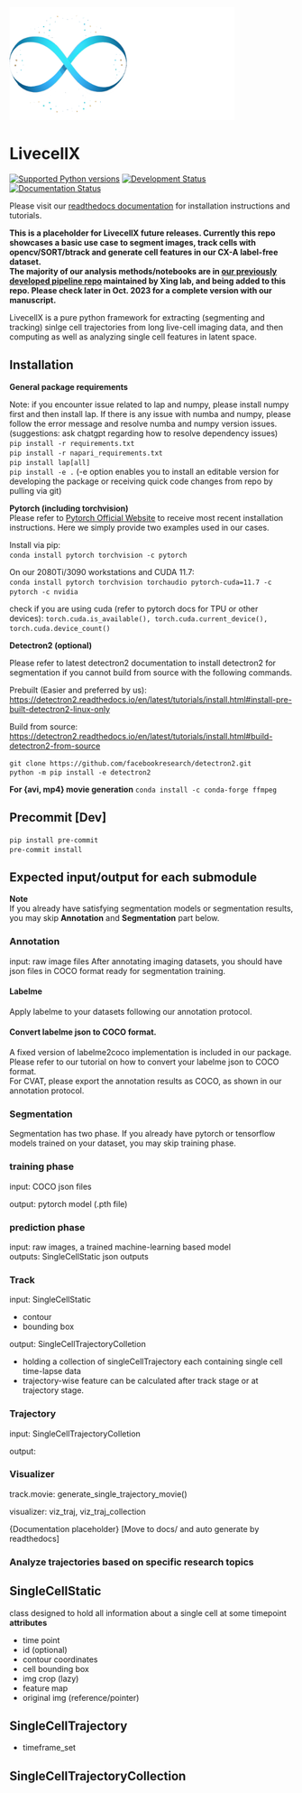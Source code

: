 <img src="https://github.com/xing-lab-pitt/livecellx/blob/main/docs/source/_static/left-logo.png" alt="" height="200"/>

# LivecellX
[![Supported Python versions](https://img.shields.io/badge/python-3.8%7C3.9%7C3.10-blue)](https://python.org)
[![Development Status](https://img.shields.io/badge/status-pre--alpha-yellow)](https://en.wikipedia.org/wiki/Software_release_life_cycle#Pre-alpha)
[![Documentation Status](https://readthedocs.org/projects/livecellx/badge/?version=latest)](https://livecellx.readthedocs.io/en/latest/?badge=latest)


Please visit our [readthedocs documentation](https://livecellx.readthedocs.io/en/latest/) for installation instructions and tutorials.


**This is a placeholder for LivecellX future releases. Currently this repo showcases a basic use case to segment images, track cells with opencv/SORT/btrack and generate cell features in our CX-A label-free dataset.   
The majority of our analysis methods/notebooks are in [our previously developed pipeline repo](https://github.com/xing-lab-pitt/xing-vimentin-dic-pipeline) maintained by Xing lab, and being added to this repo. Please check later in Oct. 2023 for a complete version with our manuscript.**

LivecellX is a pure python framework for extracting (segmenting and tracking) sinlge cell trajectories from long live-cell imaging data, and then computing as well as analyzing single cell features in latent space.

## Installation
**General package requirements**  

Note: if you encounter issue related to lap and numpy, please install numpy first and then install lap. If there is any issue with numba and numpy, please follow the error message and resolve numba and numpy version issues. (suggestions: ask chatgpt regarding how to resolve dependency issues)  
`pip install -r requirements.txt`  
`pip install -r napari_requirements.txt`  
`pip install lap[all]`  
`pip install -e .` 
(-e option enables you to install an editable version for developing the package or receiving quick code changes from repo by pulling via git)


**Pytorch (including torchvision)**  
Please refer to [Pytorch Official Website](https://pytorch.org/get-started/locally) to receive most recent installation instructions. Here we simply provide two examples used in our cases.  

Install via pip:  
`conda install pytorch torchvision -c pytorch`  

On our 2080Ti/3090 workstations and CUDA 11.7:  
`conda install pytorch torchvision torchaudio pytorch-cuda=11.7 -c pytorch -c nvidia`

check if you are using cuda (refer to pytorch docs for TPU or other devices):
`torch.cuda.is_available(), torch.cuda.current_device(), torch.cuda.device_count()`


**Detectron2 (optional)**  

Please refer to latest detectron2 documentation to install detectron2 for segmentation if you cannot build from source with the following commands.  

Prebuilt (Easier and preferred by us):  
https://detectron2.readthedocs.io/en/latest/tutorials/install.html#install-pre-built-detectron2-linux-only

Build from source:  
https://detectron2.readthedocs.io/en/latest/tutorials/install.html#build-detectron2-from-source

```
git clone https://github.com/facebookresearch/detectron2.git
python -m pip install -e detectron2
```

**For {avi, mp4} movie generation**
`conda install -c conda-forge ffmpeg`

## Precommit [Dev]  
`pip install pre-commit`  
`pre-commit install`

## Expected input/output for each submodule

**Note**  
If you already have satisfying segmentation models or segmentation results, you may skip **Annotation** and **Segmentation** part below.
### Annotation
input: raw image files
After annotating imaging datasets, you should have json files in COCO format ready for segmentation training. 

#### Labelme
Apply labelme to your datasets following our annotation protocol. 
#### Convert labelme json to COCO format. 
A fixed version of labelme2coco implementation is included in our package. Please refer to our tutorial on how to convert your labelme json to COCO format.  
For CVAT, please export the annotation results as COCO, as shown in our annotation protocol.

### Segmentation
Segmentation has two phase. If you already have pytorch or tensorflow models trained on your dataset, you may skip training phase.

### training phase
input: COCO json files

output: pytorch model (.pth file)

### prediction phase
input: raw images, a trained machine-learning based model  
outputs: SingleCellStatic json outputs

### Track
input: SingleCellStatic
- contour
- bounding box

output: SingleCellTrajectoryColletion
- holding a collection of singleCellTrajectory each containing single cell time-lapse data
- trajectory-wise feature can be calculated after track stage or at trajectory stage.

### Trajectory
input: SingleCellTrajectoryColletion

output: 


### Visualizer
track.movie: generate_single_trajectory_movie()

visualizer: viz_traj, viz_traj_collection

{Documentation placeholder} [Move to docs/ and auto generate by readthedocs]

### Analyze trajectories based on specific research topics


## SingleCellStatic  
class designed to hold all information about a single cell at some timepoint  
**attributes**
- time point
- id (optional)
- contour coordinates
- cell bounding box
- img crop (lazy)
- feature map 
- original img (reference/pointer)

## SingleCellTrajectory
- timeframe_set

## SingleCellTrajectoryCollection
